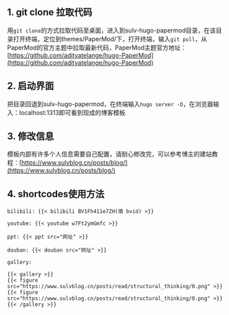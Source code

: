 ## 1. git clone 拉取代码

用`git clone`的方式拉取代码至桌面，进入到sulv-hugo-papermod目录，在该目录打开终端，定位到themes/PaperMod/下，打开终端，输入`git pull`，从PaperMod的官方主题中拉取最新代码，PaperMod主题官方地址：[https://github.com/adityatelange/hugo-PaperMod](https://github.com/adityatelange/hugo-PaperMod)

## 2. 启动界面

把目录回退到sulv-hugo-papermod，在终端输入`hugo server -D`，在浏览器输入：localhost:1313即可看到现成的博客模板

## 3. 修改信息

模板内部有许多个人信息需要自己配置，请耐心修改完，可以参考博主的建站教程：[https://www.sulvblog.cn/posts/blog/](https://www.sulvblog.cn/posts/blog/)

## 4. shortcodes使用方法

`bilibili: {{< bilibili BV1Fh411e7ZH(填 bvid) >}}`

`youtube: {{< youtube w7Ft2ymGmfc >}}`

`ppt: {{< ppt src="网址" >}}`

`douban: {{< douban src="网址" >}}`

```
gallery:

{{< gallery >}}
{{< figure src="https://www.sulvblog.cn/posts/read/structural_thinking/0.png" >}}
{{< figure src="https://www.sulvblog.cn/posts/read/structural_thinking/0.png" >}}
{{< /gallery >}}
```

